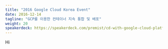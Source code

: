 ```yaml
---
title: "2016 Google Cloud Korea Event"
date: 2016-12-14
tagline: "GCP를 이용한 컨테이너 지속 통합 및 배포"
weight: 20
speakerdeck: https://speakerdeck.com/premist/cd-with-google-cloud-platform
---
```


Hi
